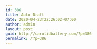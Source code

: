 ```yaml
---
id: 386
title: Auto Draft
date: 2020-04-23T22:26:02-07:00
author: admin
layout: post
guid: http://carotidbattery.com/?p=386
permalink: /?p=386
---
```

